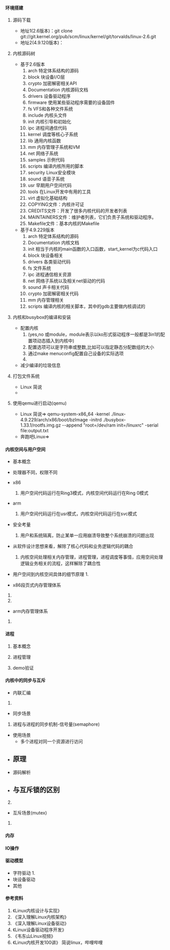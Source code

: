 #### 环境搭建
1. 源码下载
    * 地址1(2.6版本)：git clone git://git.kernel.org/pub/scm/linux/kernel/git/torvalds/linux-2.6.git
    * 地址2(4.9.120版本)：

2. 内核源码树
    * 基于2.6版本
        1. arch 特定体系结构的源码
        2. block 块设备I/O层
        3. crypto 加密解密相关API
        4. Documentation 内核源码文档
        5. drivers 设备驱动程序
        6. firmware 使用某些驱动程序需要的设备固件
        7. fs VFS和各种文件系统
        8. include 内核头文件
        9. init 内核引导和初始化
        10. ipc  进程间通信代码
        11. kernel 调度等核心子系统
        12. lib 通用内核函数
        13. mm 内存管理子系统和VM
        14. net 网络子系统
        15. samples 示例代码
        16. scripts 编译内核所用的脚本
        17. security Linux安全模块
        18. sound 语音子系统
        19. usr 早期用户空间代码
        20. tools 在Linux开发中有用的工具
        21. virt 虚拟化基础结构
        22. COPYING文件：内核许可证
        23. CREDITS文件：开发了很多内核代码的开发者列表
        24. MAINTAINERS文件：维护者列表，它们负责子系统和驱动程序。
        25. Makefile文件：基本内核的Makefile
    * 基于4.9.229版本
        1. arch 特定体系结构的源码
        2. Documentation 内核文档
        3. init 相当于内核的main函数的入口函数，start_kernel为c代码入口
        4. block 块设备相关
        5. drivers 各类驱动代码
        6. fs 文件系统
        7. ipc 进程通信相关资源
        8. net 网络子系统以及相关net驱动的代码
        9. sound 声卡相关代码
        10. crypto 加密解密相关代码
        11. mm 内存管理相关
        12. scripts 编译内核的相关脚本，其中的gdb主要做内核调试的

3. 内核和busybox的编译和安装
    * 配置内核
        1. (yes,no 或module，module表示以ko形式驱动程序一般都是3in1的配置项动态插入到内核中)
        2. 配置选项可以是字符串或整数,比如可以指定静态分配数组的大小
        3. 通过make menuconfig配置自己设备的实际选项
        4. 
    * 减少编译的垃圾信息

4. 打包文件系统
    * Linux 简说
    * 

5. 使用qemu进行启动(qemu)
    * Linux 简说=>
    qemu-system-x86_64 -kernel ./linux-4.9.229/arch/x86/boot/bzImage -initrd ./busybox-1.33.1/rootfs.img.gz --append "root=/dev/ram init=/linuxrc" -serial file:output.txt
    * 奔跑吧Linux=>


#### 内核空间与用户空间
* 基本概念
- 处理器不同，权限不同
+ x86
    1. 用户空间代码运行在Ring3模式，内核空间代码运行在Ring 0模式

+ arm 
    1. 用户空间代码运行在usr模式，内核空间代码运行在svc模式
- 安全考量

    1. 用户和系统隔离，防止某单一应用崩溃导致整个系统崩溃的问题出现
- 从软件设计思想来看，解除了核心代码和业务逻辑代码的耦合
    1. 内核空间处理相关内存管理，进程管理，进程调度等事情，应用空间处理逻辑业务相关的流程，这样解除了耦合性

- 用户空间到内核空间具体的细节原理
    1. 
    
* x86段页式内存管理体系
1. 
2. 
* arm内存管理体系
1. 

#### 进程
1. 基本概念
    
2. 进程管理

3. demo验证

#### 内核中的同步与互斥
* 内联汇编
1. 

* 同步场景
1. 进程与进程的同步机制-信号量(semaphore)
+ 使用场景
    - 多个进程对同一个资源进行访问
+ 原理
    - 
+ 源码解析
+ 与互斥锁的区别
    - 
2. 

* 互斥场景(mutex)
1. 

#### 内存
#### IO操作

#### 驱动模型
* 字符驱动
    1. 
* 块设备驱动
* 其他

#### 参考资料
1. 《Linux内核设计与实现》
2. 《深入理解Linux内核架构》
3. 《深入理解Linux设备驱动》
4. 《Linux设备驱动程序开发》
5. 《韦东山Linux视频》
6. 《Linux内核开发100讲》 简说linux，哔哩哔哩

